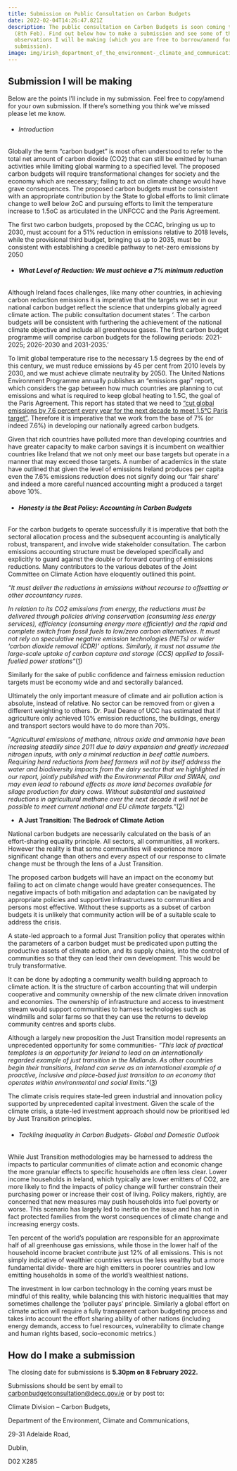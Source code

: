 ```yaml
---
title: Submission on Public Consultation on Carbon Budgets
date: 2022-02-04T14:26:47.821Z
description: The public consultation on Carbon Budgets is soon coming to a close
  (8th Feb). Find out below how to make a submission and see some of the
  observations I will be making (which you are free to borrow/amend for your own
  submission).
image: img/irish_department_of_the_environment-_climate_and_communications.png
---
```

## Submission I will be making

Below are the points I’ll include in my submission. Feel free to copy/amend for your own submission. If there’s something you think we’ve missed please let me know.

* ###### Introduction

Globally the term “carbon budget” is most often understood to refer to the total net amount of carbon dioxide (CO2) that can still be emitted by human activities while limiting global warming to a specified level. The proposed carbon budgets will require transformational changes for society and the economy which are necessary; failing to act on climate change would have grave consequences. The proposed carbon budgets must be consistent with an appropriate contribution by the State to global efforts to limit climate change to well below 2oC and pursuing efforts to limit the temperature increase to 1.5oC as articulated in the UNFCCC and the Paris Agreement.

The first two carbon budgets, proposed by the CCAC, bringing us up to 2030, must account for a 51% reduction in emissions relative to 2018 levels, while the provisional third budget, bringing us up to 2035, must be consistent with establishing a credible pathway to net-zero emissions by 2050

* ###### **What Level of Reduction: We must achieve a 7% minimum reduction**

Although Ireland faces challenges, like many other countries, in achieving carbon reduction emissions it is imperative that the targets we set in our national carbon budget reflect the science that underpins globally agreed climate action. The public consultation document states ‘. The carbon budgets will be consistent with furthering the achievement of the national climate objective and include all greenhouse gases. The first carbon budget programme will comprise carbon budgets for the following periods: 2021-2025; 2026-2030 and 2031-2035.’

To limit global temperature rise to the necessary 1.5 degrees by the end of this century, we must reduce emissions by 45 per cent from 2010 levels by 2030, and we must achieve climate neutrality by 2050. The United Nations Environment Programme annually publishes an “emissions gap” report, which considers the gap between how much countries are planning to cut emissions and what is required to keep global heating to 1.5C, the goal of the Paris Agreement. This report has stated that we need to [“cut global emissions by 7.6 percent every year for the next decade to meet 1.5°C Paris target”](https://www.unenvironment.org/news-and-stories/press-release/cut-global-emissions-76-percent-every-year-next-decade-meet-15degc). Therefore it is imperative that we work from the base of 7% (or indeed 7.6%) in developing our nationally agreed carbon budgets.

Given that rich countries have polluted more than developing countries and have greater capacity to make carbon savings it is incumbent on wealthier countries like Ireland that we not only meet our base targets but operate in a manner that may exceed those targets. A number of academics in the state have outlined that given the level of emissions Ireland produces per capita even the 7.6% emissions reduction does not signify doing our ‘fair share’ and indeed a more careful nuanced accounting might a produced a target above 10%.

* ###### **Honesty is the Best Policy: Accounting in Carbon Budgets**

For the carbon budgets to operate successfully it is imperative that both the sectoral allocation process and the subsequent accounting is analytically robust, transparent, and involve wide stakeholder consultation. The carbon emissions accounting structure must be developed specifically and explicitly to guard against the double or forward counting of emissions reductions. Many contributors to the various debates of the Joint Committee on Climate Action have eloquently outlined this point.

*“It must deliver the reductions in emissions without recourse to offsetting or other accountancy ruses.*

*In relation to its CO2 emissions from energy, the reductions must be delivered through policies driving conservation (consuming less energy services), efficiency (consuming energy more efficiently) and the rapid and complete switch from fossil fuels to low/zero carbon alternatives. It must not rely on speculative negative emission technologies (NETs) or wider ‘carbon dioxide removal (CDR)’ options. Similarly, it must not assume the large-scale uptake of carbon capture and storage (CCS) applied to fossil-fuelled power stations"*([1](<2020-11-04_opening-statement-professor-kevin-anderson-tyndall-centre-for-climate-change-research-university-of-manchester_en.pdf (oireachtas.ie)>))

Similarly for the sake of public confidence and fairness emission reduction targets must be economy wide and and sectorally balanced.

Ultimately the only important measure of climate and air pollution action is absolute, instead of relative. No sector can be removed from or given a different weighting to others. Dr. Paul Deane of UCC has estimated that if agriculture only achieved 10% emission reductions, the buildings, energy and transport sectors would have to do more than 70%.

“*Agricultural emissions of methane, nitrous oxide and ammonia have been increasing steadily since 2011 due to dairy expansion and greatly increased nitrogen inputs, with only a minimal reduction in beef cattle numbers. Requiring herd reductions from beef farmers will not by itself address the water and biodiversity impacts from the dairy sector that we highlighted in our report, jointly published with the Environmental Pillar and SWAN, and may even lead to rebound effects as more land becomes available for silage production for dairy cows. Without substantial and sustained reductions in agricultural methane over the next decade it will not be possible to meet current national and EU climate targets.”*([2](<2021-06-15_opening-statement-sadhbh-o-neill-stop-climate-chaos_en.pdf (oireachtas.ie)>))

* **A Just Transition: The Bedrock of Climate Action**

National carbon budgets are necessarily calculated on the basis of an effort-sharing equality principle. All sectors, all communities, all workers. However the reality is that some communities will experience more significant change than others and every aspect of our response to climate change must be through the lens of a Just Transition.

The proposed carbon budgets will have an impact on the economy but failing to act on climate change would have greater consequences. The negative impacts of both mitigation and adaptation can be navigated by appropriate policies and supportive infrastructures to communities and persons most effective. Without these supports as a subset of carbon budgets it is unlikely that community action will be of a suitable scale to address the crisis.

A state-led approach to a formal Just Transition policy that operates within the parameters of a carbon budget must be predicated upon putting the productive assets of climate action, and its supply chains, into the control of communities so that they can lead their own development. This would be truly transformative.

It can be done by adopting a community wealth building approach to climate action. It is the structure of carbon accounting that will underpin cooperative and community ownership of the new climate driven innovation and economies. The ownership of infrastructure and access to investment stream would support communities to harness technologies such as windmills and solar farms so that they can use the returns to develop community centres and sports clubs.

Although a largely new proposition the Just Transition model represents an unprecedented opportunity for some communities- *“This lack of practical templates is an opportunity for Ireland to lead on an internationally regarded example of just transition in the Midlands. As other countries begin their transitions, Ireland can serve as an international example of a proactive, inclusive and place-based just transition to an economy that operates within environmental and social limits.”*([3](https://ssrn.com/abstract=3694643))

The climate crisis requires state-led green industrial and innovation policy supported by unprecedented capital investment. Given the scale of the climate crisis, a state-led investment approach should now be prioritised led by Just Transition principles.

* ###### Tackling Inequality in Carbon Budgets- Global and Domestic Outlook

While Just Transition methodologies may be harnessed to address the impacts to particular communities of climate action and economic change the more granular effects to specific households are often less clear. Lower income households in Ireland, which typically are lower emitters of CO2, are more likely to find the impacts of policy change will further constrain their purchasing power or increase their cost of living. Policy makers, rightly, are concerned that new measures may push households into fuel poverty or worse. This scenario has largely led to inertia on the issue and has not in fact protected families from the worst consequences of climate change and increasing energy costs.

Ten percent of the world’s population are responsible for an approximate half of all greenhouse gas emissions, while those in the lower half of the household income bracket contribute just 12% of all emissions. This is not simply indicative of wealthier countries versus the less wealthy but a more fundamental divide- there are high emitters in poorer countries and low emitting households in some of the world’s wealthiest nations.

The investment in low carbon technology in the coming years must be mindful of this reality, while balancing this with historic inequalities that may sometimes challenge the ‘polluter pays’ principle. Similarly a global effort on climate action will require a fully transparent carbon budgeting process and takes into account the effort sharing ability of other nations (including energy demands, access to fuel resources, vulnerability to climate change and human rights based, socio-economic metrics.)

## How do I make a submission

The closing date for submissions is **5.30pm on 8 February 2022.**

Submissions should be sent by email to [carbonbudgetconsultation@decc.gov.ie](mailto:carbonbudgetconsultation@decc.gov.ie) or by post to:

Climate Division – Carbon Budgets,

Department of the Environment, Climate and Communications,

29-31 Adelaide Road,

Dublin,

D02 X285